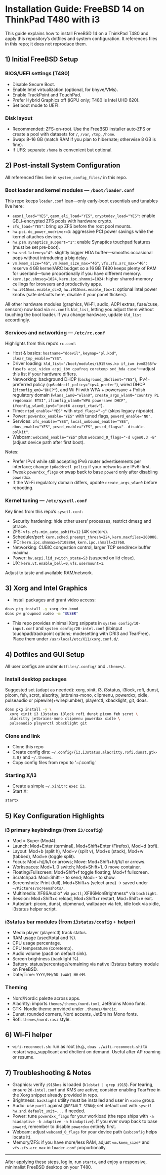 # Installation Guide: FreeBSD 14 on ThinkPad T480 with i3

This guide explains how to install FreeBSD 14 on a ThinkPad T480 and apply this repository’s dotfiles and system configuration. It references files in this repo; it does not reproduce them.

## 1) Initial FreeBSD Setup

### BIOS/UEFI settings (T480)
- Disable Secure Boot.
- Enable Intel virtualization (optional, for bhyve/VMs).
- Enable TrackPoint and TouchPad.
- Prefer Hybrid Graphics off (iGPU only; T480 is Intel UHD 620).
- Set boot mode to UEFI.

### Disk layout
- Recommended: ZFS-on-root. Use the FreeBSD installer auto‑ZFS or create a pool with datasets for `/`, `/var`, `/tmp`, `/home`.
- Swap: 8–16 GB (match RAM if you plan to hibernate; otherwise 8 GB is fine).
- If UFS: separate `/home` is convenient but optional.

## 2) Post‑install System Configuration

All referenced files live in `system_config_files/` in this repo.

### Boot loader and kernel modules — `/boot/loader.conf`
This repo keeps `loader.conf` lean—only early-boot essentials and tunables live here:
- `aesni_load="YES"`, `geom_eli_load="YES"`, `cryptodev_load="YES"`: enable GELI-encrypted ZFS pools with hardware crypto.
- `zfs_load="YES"`: bring up ZFS before the root pool mounts.
- `hw.pci.do_power_nodriver=3`: aggressive PCI power savings while the kernel attaches devices.
- `hw.psm.synaptics_support="1"`: enable Synaptics touchpad features (must be set pre-boot).
- `hw.snd.latency="4"`: slightly bigger HDA buffer—smooths occasional pops without introducing a big delay.
- `vm.kmem_size="4G"`, `vm.kmem_size_max="4G"`, `vfs.zfs.arc_max="4G"`: reserve 4 GB kernel/ARC budget so a 16 GB T480 keeps plenty of RAM for userland—tune proportionally if you have different memory.
- `kern.ipc.shmseg=1024`, `kern.ipc.shmmni=1024`: higher shared-memory ceilings for browsers and productivity apps.
- `hw.i915kms.enable_dc=2`, `hw.i915kms.enable_fbc=1`: optional Intel power knobs (safe defaults here, disable if your panel flickers).

All other hardware modules (graphics, Wi‑Fi, audio, ACPI extras, fuse/cuse, sensors) now load via `rc.conf`’s `kld_list`, letting you adjust them without touching the boot loader. If you change hardware, update `kld_list` accordingly.

### Services and networking — `/etc/rc.conf`
Highlights from this repo’s `rc.conf`:
- Host & basics: `hostname="ddevil"`, `keymap="pl.kbd"`, `clear_tmp_enable="YES"`.
- Driver loading: `kld_list="/boot/modules/i915kms.ko if_iwm iwm8265fw fusefs acpi_video acpi_ibm cpufreq coretemp snd_hda cuse"`—adjust this list if your hardware differs.
- Networking: background DHCP (`background_dhclient="YES"`), IPv4-preferred policy (`ip6addrctl_policy="ipv4_prefer"`), wired DHCP (`ifconfig_em0="DHCP"`), and Wi‑Fi with WPA + powersave + Polish regulatory domain (`wlans_iwm0="wlan0"`, `create_args_wlan0="country PL regdomain ETSI"`, `ifconfig_wlan0="WPA powersave DHCP"`, `ifconfig_wlan0_ipv6="inet6 accept_rtadv"`).
- Time: `ntpd_enable="YES"` with `ntpd_flags="-g"` (skips legacy ntpdate).
- Power: `powerdxx_enable="YES"` with tuned flags, `powerd_enable="NO"`.
- Services: `zfs_enable="YES"`, `local_unbound_enable="YES"`, `dbus_enable="YES"`, `pcscd_enable="YES"`, `pcscd_flags="--disable-polkit"`.
- Webcam: `webcamd_enable="YES"` plus `webcamd_0_flags="-d ugen0.3 -B"` (adjust device path after first boot).

Notes:
- Prefer IPv4 while still accepting IPv6 router advertisements per interface; change `ip6addrctl_policy` if your networks are IPv6-first.
- Tweak `powerdxx_flags` or swap back to base `powerd` only after disabling `powerdxx`.
- If the Wi‑Fi regulatory domain differs, update `create_args_wlan0` before rebooting.

### Kernel tuning — `/etc/sysctl.conf`
Key lines from this repo’s `sysctl.conf`:
- Security hardening: hide other users’ processes, restrict dmesg and ptrace.
- ZFS: `vfs.zfs.min_auto_ashift=12` (4K sectors).
- Scheduler/perf: `kern.sched.preempt_thresh=224`, `kern.maxfiles=200000`.
- IPC: `kern.ipc.shmmax=67108864`, `kern.ipc.shmall=32768`.
- Networking: CUBIC congestion control, larger TCP send/recv buffer maxima.
- Power: `hw.acpi.lid_switch_state=S3` (suspend on lid close).
- UX: `kern.vt.enable_bell=0`, `vfs.usermount=1`.

Adjust to taste and available RAM/network.

## 3) Xorg and Intel Graphics

- Install packages and grant video access:

```bash
doas pkg install -y xorg drm-kmod
doas pw groupmod video -m "$USER"
```

- This repo provides minimal Xorg snippets in `system config/10-input.conf` and `system config/20-intel.conf` (libinput touchpad/trackpoint options; modesetting with DRI3 and TearFree). Place them under `/usr/local/etc/X11/xorg.conf.d/`.

## 4) Dotfiles and GUI Setup

All user configs are under `dotfiles/.config/` and `.themes/`.

### Install desktop packages
Suggested set (adapt as needed): xorg, xinit, i3, i3status, i3lock, rofi, dunst, picom, feh, scrot, alacritty, jetbrains-mono, clipmenu, powerdxx, xidle, pulseaudio or pipewire(+wireplumber), playerctl, xbacklight, git, doas.

```bash
doas pkg install -y \
  xorg xinit i3 i3status i3lock rofi dunst picom feh scrot \
  alacritty jetbrains-mono clipmenu powerdxx xidle \
  pulseaudio playerctl xbacklight git
```

### Clone and link
- Clone this repo
- Create config dirs: `~/.config/{i3,i3status,alacritty,rofi,dunst,gtk-3.0}` and `~/.themes`.
- Copy config files from repo to '~/.config' 
### Starting X/i3
- Create a simple `~/.xinitrc` `exec i3`.
- Start X:

```bash
startx
```

## 5) Key Configuration Highlights

### i3 primary keybindings (from `i3/config`)
- Mod = Super (Mod4).
- Launch: Mod+Enter (terminal), Mod+Shift+Enter (Firefox), Mod+d (rofi).
- Layout: Mod+b (split h), Mod+v (split v), Mod+s (stack), Mod+w (tabbed), Mod+e (toggle split).
- Focus: Mod+h/j/k/l or arrows; Move: Mod+Shift+h/j/k/l or arrows.
- Workspaces: Mod+1..0 switch; Mod+Shift+1..0 move container.
- Floating/Fullscreen: Mod+Shift+f toggle floating; Mod+f fullscreen.
- Scratchpad: Mod+Shift+- to send; Mod+- to show.
- Screenshots: Print (full), Mod+Shift+s (select area) → saved under `~/Pictures/screenshots/`.
- Multimedia: XF86Audio* via `pactl`; XF86MonBrightness* via `backlight`.
- Session: Mod+Shift+c reload, Mod+Shift+r restart, Mod+Shift+e exit.
- Autostart: picom, dunst, clipmenud, wallpaper via feh, idle lock via xidle, i3status helper script.

### i3status bar modules (from `i3status/config` + helper)
- Media player (playerctl) track status.
- RAM usage (used/total and %).
- CPU usage percentage.
- CPU temperature (coretemp).
- Audio volume (pactl on default sink).
- Screen brightness (backlight %).
- Battery: status/percentage/remaining via native i3status battery module on FreeBSD.
- Date/Time: `YYYY/MM/DD (wWW) HH:MM`.

### Theming
- Nord/Nordic palette across apps.
- Alacritty: imports `themes/themes/nord.toml`, JetBrains Mono fonts.
- GTK: Nordic theme provided under `.themes/Nordic`.
- Dunst: rounded corners, Nord accents, JetBrains Mono fonts.
- Rofi: `themes/nord.rasi` style.

## 6) Wi‑Fi helper
- `wifi-reconnect.sh`: run as root (e.g., `doas ./wifi-reconnect.sh`) to restart wpa_supplicant and dhclient on demand. Useful after AP roaming or resume.

## 7) Troubleshooting & Notes
- Graphics: verify `i915kms` is loaded (`kldstat | grep i915`). For tearing, ensure `20-intel.conf` and KMS are active; consider enabling TearFree in the Xorg snippet already provided in repo.
- Brightness: `backlight` utility must be installed and user in `video` group.
- Audio: use `pactl` against `@DEFAULT_SINK@`; set default unit with `sysctl hw.snd.default_unit=...` if needed.
- Power: tune `powerdxx_flags` for your workload (the repo ships with `-a hiadaptive -b adaptive -n hiadaptive`). If you ever swap back to base `powerd`, remember to disable `powerdxx` entirely first.
- Webcam: adjust `webcamd_0_flags` for your device path (`usbconfig` helps locate it).
- Memory/ZFS: if you have more/less RAM, adjust `vm.kmem_size*` and `vfs.zfs.arc_max` in `loader.conf` proportionally.

---

After applying these steps, log in, run `startx`, and enjoy a responsive, minimalist FreeBSD desktop on your T480.
